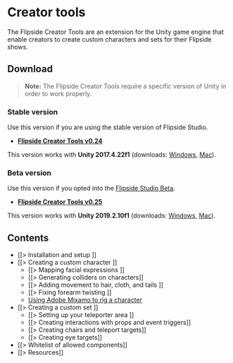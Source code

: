 # Creator tools

The Flipside Creator Tools are an extension for the Unity game engine that enable creators to create custom characters and sets for their Flipside shows.

## Download

> **Note:** The Flipside Creator Tools require a specific version of Unity in order to work properly.

### Stable version

Use this version if you are using the stable version of Flipside Studio.

* **[Flipside Creator Tools v0.24](/files/downloads/FlipsideCreatorTools-v0.24.unitypackage)**

This version works with **Unity 2017.4.22f1** (downloads: [Windows](https://unity3d.com/get-unity/download?thank-you=update&download_nid=61174&os=Win), [Mac](https://unity3d.com/get-unity/download?thank-you=update&download_nid=61174&os=Mac)).

### Beta version

Use this version if you opted into the [Flipside Studio Beta](https://www.flipsidexr.com/beta-signup).

* **[Flipside Creator Tools v0.25](/files/downloads/FlipsideCreatorTools-v0.25.unitypackage)**

This version works with **Unity 2019.2.10f1** (downloads: [Windows](https://unity3d.com/get-unity/download?thank-you=update&download_nid=63148&os=Win), [Mac](https://unity3d.com/get-unity/download?thank-you=update&download_nid=63148&os=Mac)).

## Contents

* [[> Installation and setup ]]
* [[> Creating a custom character ]]
  * [[> Mapping facial expressions ]]
  * [[> Generating colliders on characters]]
  * [[> Adding movement to hair, cloth, and tails ]]
  * [[> Fixing forearm twisting ]]
  * [Using Adobe Mixamo to rig a character](/blog/post/30/using-adobe-mixamo-rig-custom-character-flipside)
* [[> Creating a custom set ]]
  * [[> Setting up your teleporter area ]]
  * [[> Creating interactions with props and event triggers]]
  * [[> Creating chairs and teleport targets]]
  * [[> Creating eye targets]]
* [[> Whitelist of allowed components]]
* [[> Resources]]
